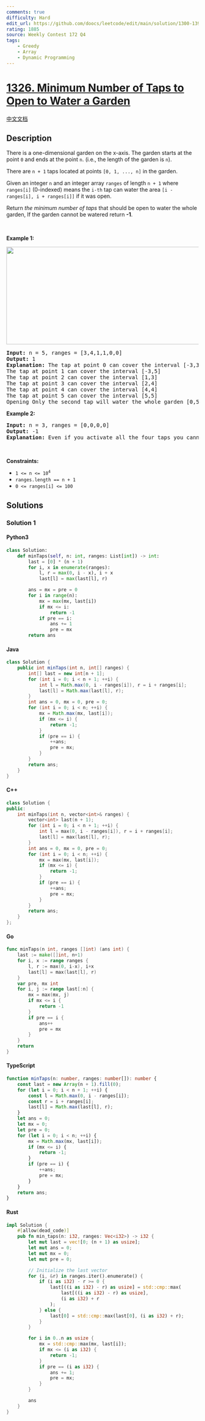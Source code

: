 ```yaml
---
comments: true
difficulty: Hard
edit_url: https://github.com/doocs/leetcode/edit/main/solution/1300-1399/1326.Minimum%20Number%20of%20Taps%20to%20Open%20to%20Water%20a%20Garden/README_EN.md
rating: 1885
source: Weekly Contest 172 Q4
tags:
    - Greedy
    - Array
    - Dynamic Programming
---
```


<!-- problem:start -->

# [1326. Minimum Number of Taps to Open to Water a Garden](https://leetcode.com/problems/minimum-number-of-taps-to-open-to-water-a-garden)

[中文文档](/solution/1300-1399/1326.Minimum%20Number%20of%20Taps%20to%20Open%20to%20Water%20a%20Garden/README.md)

## Description

<!-- description:start -->

<p>There is a one-dimensional garden on the x-axis. The garden starts at the point <code>0</code> and ends at the point <code>n</code>. (i.e., the&nbsp;length of the garden is <code>n</code>).</p>

<p>There are <code>n + 1</code> taps located at points <code>[0, 1, ..., n]</code> in the garden.</p>

<p>Given an integer <code>n</code> and an integer array <code>ranges</code> of length <code>n + 1</code> where <code>ranges[i]</code> (0-indexed) means the <code>i-th</code> tap can water the area <code>[i - ranges[i], i + ranges[i]]</code> if it was open.</p>

<p>Return <em>the minimum number of taps</em> that should be open to water the whole garden, If the garden cannot be watered return <strong>-1</strong>.</p>

<p>&nbsp;</p>
<p><strong class="example">Example 1:</strong></p>
<img alt="" src="https://fastly.jsdelivr.net/gh/doocs/leetcode@main/solution/1300-1399/1326.Minimum%20Number%20of%20Taps%20to%20Open%20to%20Water%20a%20Garden/images/1685_example_1.png" style="width: 525px; height: 255px;" />
<pre>
<strong>Input:</strong> n = 5, ranges = [3,4,1,1,0,0]
<strong>Output:</strong> 1
<strong>Explanation:</strong> The tap at point 0 can cover the interval [-3,3]
The tap at point 1 can cover the interval [-3,5]
The tap at point 2 can cover the interval [1,3]
The tap at point 3 can cover the interval [2,4]
The tap at point 4 can cover the interval [4,4]
The tap at point 5 can cover the interval [5,5]
Opening Only the second tap will water the whole garden [0,5]
</pre>

<p><strong class="example">Example 2:</strong></p>

<pre>
<strong>Input:</strong> n = 3, ranges = [0,0,0,0]
<strong>Output:</strong> -1
<strong>Explanation:</strong> Even if you activate all the four taps you cannot water the whole garden.
</pre>

<p>&nbsp;</p>
<p><strong>Constraints:</strong></p>

<ul>
	<li><code>1 &lt;= n &lt;= 10<sup>4</sup></code></li>
	<li><code>ranges.length == n + 1</code></li>
	<li><code>0 &lt;= ranges[i] &lt;= 100</code></li>
</ul>

<!-- description:end -->

## Solutions

<!-- solution:start -->

### Solution 1

<!-- tabs:start -->

#### Python3

```python
class Solution:
    def minTaps(self, n: int, ranges: List[int]) -> int:
        last = [0] * (n + 1)
        for i, x in enumerate(ranges):
            l, r = max(0, i - x), i + x
            last[l] = max(last[l], r)

        ans = mx = pre = 0
        for i in range(n):
            mx = max(mx, last[i])
            if mx <= i:
                return -1
            if pre == i:
                ans += 1
                pre = mx
        return ans
```

#### Java

```java
class Solution {
    public int minTaps(int n, int[] ranges) {
        int[] last = new int[n + 1];
        for (int i = 0; i < n + 1; ++i) {
            int l = Math.max(0, i - ranges[i]), r = i + ranges[i];
            last[l] = Math.max(last[l], r);
        }
        int ans = 0, mx = 0, pre = 0;
        for (int i = 0; i < n; ++i) {
            mx = Math.max(mx, last[i]);
            if (mx <= i) {
                return -1;
            }
            if (pre == i) {
                ++ans;
                pre = mx;
            }
        }
        return ans;
    }
}
```

#### C++

```cpp
class Solution {
public:
    int minTaps(int n, vector<int>& ranges) {
        vector<int> last(n + 1);
        for (int i = 0; i < n + 1; ++i) {
            int l = max(0, i - ranges[i]), r = i + ranges[i];
            last[l] = max(last[l], r);
        }
        int ans = 0, mx = 0, pre = 0;
        for (int i = 0; i < n; ++i) {
            mx = max(mx, last[i]);
            if (mx <= i) {
                return -1;
            }
            if (pre == i) {
                ++ans;
                pre = mx;
            }
        }
        return ans;
    }
};
```

#### Go

```go
func minTaps(n int, ranges []int) (ans int) {
	last := make([]int, n+1)
	for i, x := range ranges {
		l, r := max(0, i-x), i+x
		last[l] = max(last[l], r)
	}
	var pre, mx int
	for i, j := range last[:n] {
		mx = max(mx, j)
		if mx <= i {
			return -1
		}
		if pre == i {
			ans++
			pre = mx
		}
	}
	return
}
```

#### TypeScript

```ts
function minTaps(n: number, ranges: number[]): number {
    const last = new Array(n + 1).fill(0);
    for (let i = 0; i < n + 1; ++i) {
        const l = Math.max(0, i - ranges[i]);
        const r = i + ranges[i];
        last[l] = Math.max(last[l], r);
    }
    let ans = 0;
    let mx = 0;
    let pre = 0;
    for (let i = 0; i < n; ++i) {
        mx = Math.max(mx, last[i]);
        if (mx <= i) {
            return -1;
        }
        if (pre == i) {
            ++ans;
            pre = mx;
        }
    }
    return ans;
}
```

#### Rust

```rust
impl Solution {
    #[allow(dead_code)]
    pub fn min_taps(n: i32, ranges: Vec<i32>) -> i32 {
        let mut last = vec![0; (n + 1) as usize];
        let mut ans = 0;
        let mut mx = 0;
        let mut pre = 0;

        // Initialize the last vector
        for (i, &r) in ranges.iter().enumerate() {
            if (i as i32) - r >= 0 {
                last[((i as i32) - r) as usize] = std::cmp::max(
                    last[((i as i32) - r) as usize],
                    (i as i32) + r
                );
            } else {
                last[0] = std::cmp::max(last[0], (i as i32) + r);
            }
        }

        for i in 0..n as usize {
            mx = std::cmp::max(mx, last[i]);
            if mx <= (i as i32) {
                return -1;
            }
            if pre == (i as i32) {
                ans += 1;
                pre = mx;
            }
        }

        ans
    }
}
```

<!-- tabs:end -->

<!-- solution:end -->

<!-- problem:end -->
